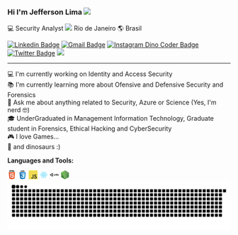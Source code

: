 <p align="center">
 <!-- <img width="100%" src="https://user-images.githubusercontent.com/29931326/87113083-d75cc500-c243-11ea-96d5-4567b121f7d7.png" /> -->
</p>

### Hi I'm Jefferson Lima <img src="https://user-images.githubusercontent.com/29931326/125177555-2e78db00-e1b3-11eb-9e49-409c4f649cf5.gif" width="30px">

💻 Security Analyst  <img src="https://image.flaticon.com/icons/svg/197/197386.svg" width="13"/> Rio de Janeiro 🌎 Brasil

[![Linkedin Badge](https://img.shields.io/badge/-JeffersonLima-blue?style=flat-square&logo=Linkedin&logoColor=white&link=https://www.linkedin.com/in/jsilvaalveslima)](https://www.linkedin.com/in/jsilvaalveslima)
[![Gmail Badge](https://img.shields.io/badge/-JeffersonLima-c14438?style=flat-square&logo=Gmail&logoColor=white&link=mailto:jsilvaalveslima@gmail.com)](mailto:jsilvaalveslima@gmail.com)
[![Instagram Dino Coder Badge](https://img.shields.io/badge/-thejeflima-blue?style=flat-square&logo=Instagram&logoColor=white&link=https://www.instagram.com/thejeflima/?hl=pt-br)](https://www.instagram.com/thejeflima/?hl=pt-br)
[![Twitter Badge](https://img.shields.io/badge/-hi4tt4ck-1ca0f1?style=flat&labelColor=1ca0f1&logo=twitter&logoColor=white&link=https://twitter.com/hi4tt4ck)](https://twitter.com/usakimodoki)
![](https://visitor-badge.glitch.me/badge?page_id=jeflima.jeflima)


---

💻 I'm currently working on Identity and Access Security<br>
📚 I'm currently learning more about Ofensive and Defensive Security and Forensics<br>
💬 Ask me about anything related to Security, Azure or Science (Yes, I'm nerd :nerd_face:)<br>
🎓 UnderGraduated in Management Information Technology, Graduate student in Forensics, Ethical Hacking and CyberSecurity<br>
🎮 I love Games...<br>
🦖 and dinosaurs :)

**Languages and Tools:**  

<code><img height="20" src="https://raw.githubusercontent.com/github/explore/80688e429a7d4ef2fca1e82350fe8e3517d3494d/topics/html/html.png"></code>
<code><img height="20" src="https://raw.githubusercontent.com/github/explore/80688e429a7d4ef2fca1e82350fe8e3517d3494d/topics/css/css.png"></code>
<code><img height="20" src="https://raw.githubusercontent.com/github/explore/80688e429a7d4ef2fca1e82350fe8e3517d3494d/topics/javascript/javascript.png"></code>
<code><img height="20" src="https://raw.githubusercontent.com/github/explore/80688e429a7d4ef2fca1e82350fe8e3517d3494d/topics/react/react.png"></code>
<code><img height="20" src="https://raw.githubusercontent.com/github/explore/80688e429a7d4ef2fca1e82350fe8e3517d3494d/topics/unity/unity.png"></code>
<code><img height="20" src="https://raw.githubusercontent.com/github/explore/80688e429a7d4ef2fca1e82350fe8e3517d3494d/topics/nodejs/nodejs.png"></code>
 ![Snake animation](https://github.com/jeflima/jeflima/blob/output/github-contribution-grid-snake.svg)
<br/>

